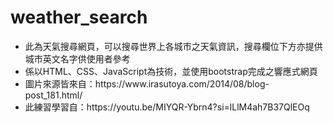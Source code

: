 # weather_search
<ul>
<li>此為天氣搜尋網頁，可以搜尋世界上各城市之天氣資訊，搜尋欄位下方亦提供城市英文名字供使用者參考</li>
<li>係以HTML、CSS、JavaScript為技術，並使用bootstrap完成之響應式網頁</li>  
<li>圖片來源皆來自：https://www.irasutoya.com/2014/08/blog-post_181.html/</li>  
<li>此練習學習自：https://youtu.be/MIYQR-Ybrn4?si=lLlM4ah7B37QlEOq</li>  
</ul>
